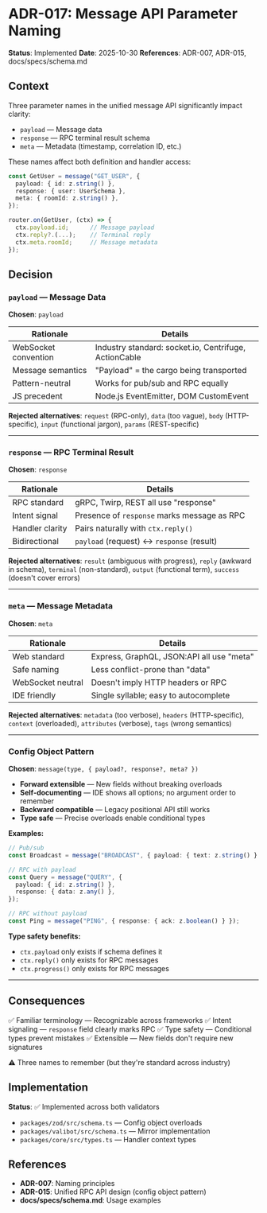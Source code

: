 # ADR-017: Message API Parameter Naming

**Status**: Implemented
**Date**: 2025-10-30
**References**: ADR-007, ADR-015, docs/specs/schema.md

## Context

Three parameter names in the unified message API significantly impact clarity:

- `payload` — Message data
- `response` — RPC terminal result schema
- `meta` — Metadata (timestamp, correlation ID, etc.)

These names affect both definition and handler access:

```typescript
const GetUser = message("GET_USER", {
  payload: { id: z.string() },
  response: { user: UserSchema },
  meta: { roomId: z.string() },
});

router.on(GetUser, (ctx) => {
  ctx.payload.id;      // Message payload
  ctx.reply?.(...);    // Terminal reply
  ctx.meta.roomId;     // Message metadata
});
```

## Decision

### `payload` — Message Data

**Chosen**: `payload`

| Rationale            | Details                                               |
| -------------------- | ----------------------------------------------------- |
| WebSocket convention | Industry standard: socket.io, Centrifuge, ActionCable |
| Message semantics    | "Payload" = the cargo being transported               |
| Pattern-neutral      | Works for pub/sub and RPC equally                     |
| JS precedent         | Node.js EventEmitter, DOM CustomEvent                 |

**Rejected alternatives**: `request` (RPC-only), `data` (too vague), `body` (HTTP-specific), `input` (functional jargon), `params` (REST-specific)

---

### `response` — RPC Terminal Result

**Chosen**: `response`

| Rationale       | Details                                     |
| --------------- | ------------------------------------------- |
| RPC standard    | gRPC, Twirp, REST all use "response"        |
| Intent signal   | Presence of `response` marks message as RPC |
| Handler clarity | Pairs naturally with `ctx.reply()`          |
| Bidirectional   | `payload` (request) ↔ `response` (result)  |

**Rejected alternatives**: `result` (ambiguous with progress), `reply` (awkward in schema), `terminal` (non-standard), `output` (functional term), `success` (doesn't cover errors)

---

### `meta` — Message Metadata

**Chosen**: `meta`

| Rationale         | Details                                   |
| ----------------- | ----------------------------------------- |
| Web standard      | Express, GraphQL, JSON:API all use "meta" |
| Safe naming       | Less conflict-prone than "data"           |
| WebSocket neutral | Doesn't imply HTTP headers or RPC         |
| IDE friendly      | Single syllable; easy to autocomplete     |

**Rejected alternatives**: `metadata` (too verbose), `headers` (HTTP-specific), `context` (overloaded), `attributes` (verbose), `tags` (wrong semantics)

---

### Config Object Pattern

**Chosen**: `message(type, { payload?, response?, meta? })`

- **Forward extensible** — New fields without breaking overloads
- **Self-documenting** — IDE shows all options; no argument order to remember
- **Backward compatible** — Legacy positional API still works
- **Type safe** — Precise overloads enable conditional types

**Examples:**

```typescript
// Pub/sub
const Broadcast = message("BROADCAST", { payload: { text: z.string() } });

// RPC with payload
const Query = message("QUERY", {
  payload: { id: z.string() },
  response: { data: z.any() },
});

// RPC without payload
const Ping = message("PING", { response: { ack: z.boolean() } });
```

**Type safety benefits:**

- `ctx.payload` only exists if schema defines it
- `ctx.reply()` only exists for RPC messages
- `ctx.progress()` only exists for RPC messages

---

## Consequences

✅ Familiar terminology — Recognizable across frameworks
✅ Intent signaling — `response` field clearly marks RPC
✅ Type safety — Conditional types prevent mistakes
✅ Extensible — New fields don't require new signatures

⚠️ Three names to remember (but they're standard across industry)

## Implementation

**Status**: ✅ Implemented across both validators

- `packages/zod/src/schema.ts` — Config object overloads
- `packages/valibot/src/schema.ts` — Mirror implementation
- `packages/core/src/types.ts` — Handler context types

## References

- **ADR-007**: Naming principles
- **ADR-015**: Unified RPC API design (config object pattern)
- **docs/specs/schema.md**: Usage examples
